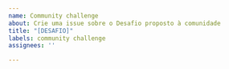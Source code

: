 ```yaml
---
name: Community challenge
about: Crie uma issue sobre o Desafio proposto à comunidade
title: "[DESAFIO]"
labels: community challenge
assignees: ''

---
```



